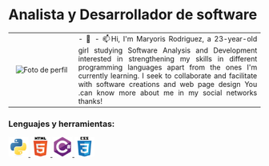 # Analista y Desarrollador de software
<table border="0" style="border-collapse: collapse; border-spacing: 0;">

 <tr>
    <td width=25%" style="text-align: center; vertical-align: middle;"><img style="margin = auto;" src="https://github.com/MaryorisRc/MaryorisRc/assets/139785212/d47f0d00-a89d-4dd5-9256-4db04013215e" alt="Foto de perfil" width="100%"/></td>
    <td width="70%" style="text-align: justify;">- 👋 - 📫Hi, I'm Maryoris Rodriguez, a 23-year-old girl studying Software Analysis and Development interested in strengthening my skills in different  programming languages ​​apart from the ones I'm currently learning.
 I seek to collaborate and facilitate with software creations and web page design
You .can know more about me in my social networks thanks!</td>
  </tr>
</table>
<h3 align="left">Lenguajes y herramientas:</h3>
<p align="left"> 
<a href="https://www.python.org" target="_blank"> <img src="https://raw.githubusercontent.com/devicons/devicon/master/icons/python/python-original.svg" alt="python" width="40" height="40"/> </a> 
<a href="https://www.w3.org/html/" target="_blank"> <img src="https://raw.githubusercontent.com/devicons/devicon/master/icons/html5/html5-original-wordmark.svg" alt="html5" width="40" height="40"/> </a> 
<a href="https://github.com/JuanDiegogit?tab=repositories&q=&type=&language=c%23&sort=stargazers" target="_blank"> <img src="https://raw.githubusercontent.com/devicons/devicon/master/icons/csharp/csharp-original.svg" alt="csharp" width="40" height="40"/> </a> 
<a href="https://www.w3schools.com/css/" target="_blank"> <img src="https://raw.githubusercontent.com/devicons/devicon/master/icons/css3/css3-original-wordmark.svg" alt="css3" width="40" height="40"/> </a> 


<!---
MaryorisRc/MaryorisRc is a ✨ special ✨ repository because its `README.md` (this file) appears on your GitHub profile.
You can click the Preview link to take a look at your changes.
--->
